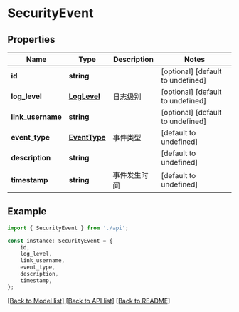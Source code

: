 # SecurityEvent


## Properties

Name | Type | Description | Notes
------------ | ------------- | ------------- | -------------
**id** | **string** |  | [optional] [default to undefined]
**log_level** | [**LogLevel**](LogLevel.md) | 日志级别 | [optional] [default to undefined]
**link_username** | **string** |  | [optional] [default to undefined]
**event_type** | [**EventType**](EventType.md) | 事件类型 | [default to undefined]
**description** | **string** |  | [default to undefined]
**timestamp** | **string** | 事件发生时间 | [default to undefined]

## Example

```typescript
import { SecurityEvent } from './api';

const instance: SecurityEvent = {
    id,
    log_level,
    link_username,
    event_type,
    description,
    timestamp,
};
```

[[Back to Model list]](../README.md#documentation-for-models) [[Back to API list]](../README.md#documentation-for-api-endpoints) [[Back to README]](../README.md)
